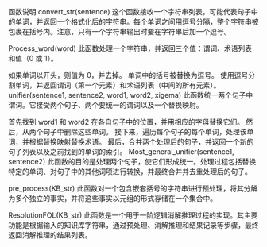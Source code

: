 
函数说明
convert_str(sentence)
这个函数接收一个字符串列表，可能代表句子中的单词，并返回一个格式化后的字符串。每个单词之间用逗号分隔，整个字符串被包裹在括号内。注意，只有一个字符串输出时要在字符串后加一个逗号。

Process_word(word)
此函数处理一个字符串，并返回三个值：谓词、术语列表和值（0 或 1）。

如果单词以开头，则值为 0，并去掉。
单词中的括号被替换为逗号。
使用逗号分割单词，并返回谓词（第一个元素）和术语列表（中间的所有元素）。
unifier(sentence1, sentence2, word1, word2, xigema)
此函数统一两个句子中谓词。它接受两个句子、两个要统一的谓词以及一个替换映射。

首先找到 word1 和 word2 在各自句子中的位置，并用相应的字母替换它们。
然后，从两个句子中删除这些单词。
接下来，遍历每个句子的每个单词，处理该单词，并根据替换映射替换术语。
最后，合并两个处理后的句子，并返回一个新的句子列表以及之前找到的单词的索引。
Most_general_unifier(sentence1, sentence2)
此函数的目的是处理两个句子，使它们形成统一。处理过程包括替换特定的单词、对句子中的其他词项进行转换，并最终合并并去重处理后的句子。

pre_process(KB_str)
此函数对一个包含嵌套括号的字符串进行预处理，将其分解为多个独立的事实，并将这些事实以元组的形式存储在一个集合中。

ResolutionFOL(KB_str)
此函数是一个用于一阶逻辑消解推理过程的实现。其主要功能是根据输入的知识库字符串，通过预处理、消解推理和结果记录等步骤，最终返回消解推理的结果列表。
